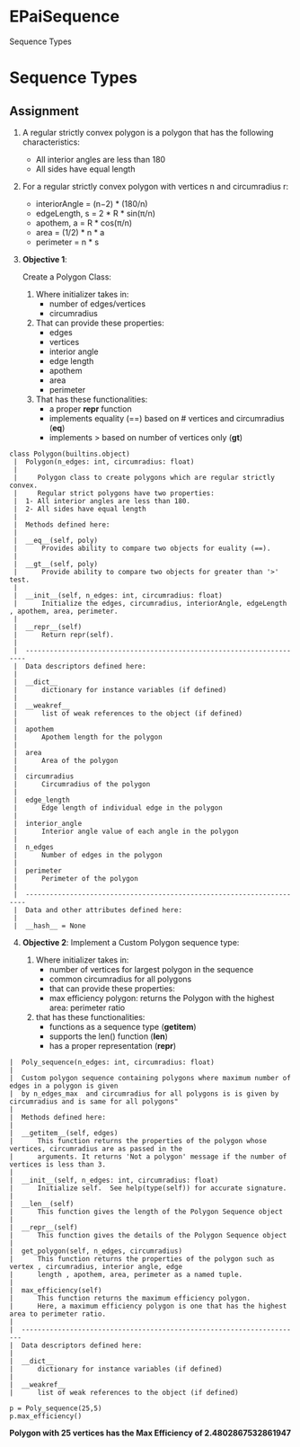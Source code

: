 # EPaiSequence
Sequence Types
# Sequence Types

## Assignment

1. A regular strictly convex polygon is a polygon that has the following characteristics:
    * All interior angles are less than 180
    * All sides have equal length

2. For a regular strictly convex polygon with vertices n and circumradius r:
    * interiorAngle = (n−2) * (180/n)
    * edgeLength, s = 2 * R * sin(π/n) 
    * apothem, a = R * cos(π/n)
    * area = (1/2) * n * a
    * perimeter = n * s
3. **Objective 1**:

     Create a Polygon Class:
     
     1. Where initializer takes in:
        * number of edges/vertices
        * circumradius
      2. That can provide these properties:
          * edges
          * vertices
          * interior angle
          * edge length
          * apothem
          * area
          * perimeter
      3. That has these functionalities:
          * a proper __repr__ function
          * implements equality (==) based on # vertices and circumradius (__eq__)
          * implements > based on number of vertices only (__gt__)
```
class Polygon(builtins.object)
 |  Polygon(n_edges: int, circumradius: float)
 |  
 |     Polygon class to create polygons which are regular strictly convex.
 |     Regular strict polygons have two properties: 
 |  1- All interior angles are less than 180.     
 |  2- All sides have equal length
 |  
 |  Methods defined here:
 |  
 |  __eq__(self, poly)
 |      Provides ability to compare two objects for euality (==).
 |  
 |  __gt__(self, poly)
 |      Provide ability to compare two objects for greater than '>' test.
 |  
 |  __init__(self, n_edges: int, circumradius: float)
 |      Initialize the edges, circumradius, interiorAngle, edgeLength , apothem, area, perimeter.
 |  
 |  __repr__(self)
 |      Return repr(self).
 |  
 |  ----------------------------------------------------------------------
 |  Data descriptors defined here:
 |  
 |  __dict__
 |      dictionary for instance variables (if defined)
 |  
 |  __weakref__
 |      list of weak references to the object (if defined)
 |  
 |  apothem
 |      Apothem length for the polygon
 |  
 |  area
 |      Area of the polygon
 |  
 |  circumradius
 |      Circumradius of the polygon
 |  
 |  edge_length
 |      Edge length of individual edge in the polygon
 |  
 |  interior_angle
 |      Interior angle value of each angle in the polygon
 |  
 |  n_edges
 |      Number of edges in the polygon
 |  
 |  perimeter
 |      Perimeter of the polygon
 |  
 |  ----------------------------------------------------------------------
 |  Data and other attributes defined here:
 |  
 |  __hash__ = None
```

4. **Objective 2**:
    Implement a Custom Polygon sequence type:
    
    1. Where initializer takes in:
        * number of vertices for largest polygon in the sequence
        * common circumradius for all polygons
        * that can provide these properties:
        * max efficiency polygon: returns the Polygon with the highest area: perimeter ratio
     2. that has these functionalities:
        * functions as a sequence type (__getitem__)
        * supports the len() function (__len__)
        * has a proper representation (__repr__)
 ```class Poly_sequence(builtins.object)
 |  Poly_sequence(n_edges: int, circumradius: float)
 |  
 |  Custom polygon sequence containing polygons where maximum number of edges in a polygon is given
 |  by n_edges_max  and circumradius for all polygons is is given by circumradius and is same for all polygons"
 |  
 |  Methods defined here:
 |  
 |  __getitem__(self, edges)
 |      This function returns the properties of the polygon whose vertices, circumradius are as passed in the
 |      arguments. It returns 'Not a polygon' message if the number of vertices is less than 3.
 |  
 |  __init__(self, n_edges: int, circumradius: float)
 |      Initialize self.  See help(type(self)) for accurate signature.
 |  
 |  __len__(self)
 |      This function gives the length of the Polygon Sequence object
 |  
 |  __repr__(self)
 |      This function gives the details of the Polygon Sequence object
 |  
 |  get_polygon(self, n_edges, circumradius)
 |      This function returns the properties of the polygon such as vertex , circumradius, interior angle, edge
 |      length , apothem, area, perimeter as a named tuple.
 |  
 |  max_efficiency(self)
 |      This function returns the maximum efficiency polygon.
 |      Here, a maximum efficiency polygon is one that has the highest area to perimeter ratio.
 |  
 |  ----------------------------------------------------------------------
 |  Data descriptors defined here:
 |  
 |  __dict__
 |      dictionary for instance variables (if defined)
 |  
 |  __weakref__
 |      list of weak references to the object (if defined)
 ```
 
```
p = Poly_sequence(25,5)
p.max_efficiency()
```
**Polygon with 25 vertices has the Max Efficiency of 2.4802867532861947**
